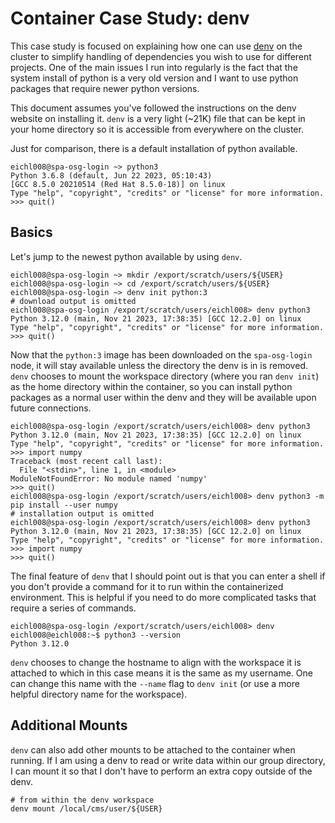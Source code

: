 # Container Case Study: denv

This case study is focused on explaining how one can use [denv](https://tomeichlersmith.github.io/denv/)
on the cluster to simplify handling of dependencies you wish to use for different projects.
One of the main issues I run into regularly is the fact that the system install of python is a
very old version and I want to use python packages that require newer python versions.

This document assumes you've followed the instructions on the denv website on installing it.
`denv` is a very light (~21K) file that can be kept in your home directory so it is accessible
from everywhere on the cluster.

Just for comparison, there is a default installation of python available.
```
eichl008@spa-osg-login ~> python3
Python 3.6.8 (default, Jun 22 2023, 05:10:43) 
[GCC 8.5.0 20210514 (Red Hat 8.5.0-18)] on linux
Type "help", "copyright", "credits" or "license" for more information.
>>> quit()
```

## Basics
Let's jump to the newest python available by using `denv`.
```
eichl008@spa-osg-login ~> mkdir /export/scratch/users/${USER}
eichl008@spa-osg-login ~> cd /export/scratch/users/${USER}
eichl008@spa-osg-login ~> denv init python:3
# download output is omitted
eichl008@spa-osg-login /export/scratch/users/eichl008> denv python3
Python 3.12.0 (main, Nov 21 2023, 17:38:35) [GCC 12.2.0] on linux
Type "help", "copyright", "credits" or "license" for more information.
>>> quit()
```
Now that the `python:3` image has been downloaded on the `spa-osg-login` node,
it will stay available unless the directory the denv is in is removed.
`denv` chooses to mount the workspace directory (where you ran `denv init`) as
the home directory within the container, so you can install python packages as
a normal user within the denv and they will be available upon future connections.
```
eichl008@spa-osg-login /export/scratch/users/eichl008> denv python3
Python 3.12.0 (main, Nov 21 2023, 17:38:35) [GCC 12.2.0] on linux
Type "help", "copyright", "credits" or "license" for more information.
>>> import numpy
Traceback (most recent call last):
  File "<stdin>", line 1, in <module>
ModuleNotFoundError: No module named 'numpy'
>>> quit()
eichl008@spa-osg-login /export/scratch/users/eichl008> denv python3 -m pip install --user numpy
# installation output is omitted
eichl008@spa-osg-login /export/scratch/users/eichl008> denv python3
Python 3.12.0 (main, Nov 21 2023, 17:38:35) [GCC 12.2.0] on linux
Type "help", "copyright", "credits" or "license" for more information.
>>> import numpy
>>> quit()
```
The final feature of `denv` that I should point out is that you can enter a shell if you don't provide a command
for it to run within the containerized environment. This is helpful if you need to do more complicated tasks that
require a series of commands.
```
eichl008@spa-osg-login /export/scratch/users/eichl008> denv
eichl008@eichl008:~$ python3 --version
Python 3.12.0
```
`denv` chooses to change the hostname to align with the workspace it is attached to which in this
case means it is the same as my username. One can change this name with the `--name` flag to `denv init`
(or use a more helpful directory name for the workspace).

## Additional Mounts
`denv` can also add other mounts to be attached to the container when running. If I am using a denv to
read or write data within our group directory, I can mount it so that I don't have to perform an extra
copy outside of the denv.
```
# from within the denv workspace
denv mount /local/cms/user/${USER}
```
